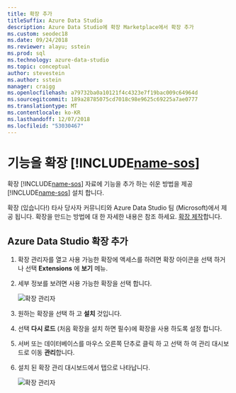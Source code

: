 ```yaml
---
title: 확장 추가
titleSuffix: Azure Data Studio
description: Azure Data Studio에 확장 Marketplace에서 확장 추가
ms.custom: seodec18
ms.date: 09/24/2018
ms.reviewer: alayu; sstein
ms.prod: sql
ms.technology: azure-data-studio
ms.topic: conceptual
author: stevestein
ms.author: sstein
manager: craigg
ms.openlocfilehash: a79732ba0a10121f4c4323e7f19bac009c64964d
ms.sourcegitcommit: 189a28785075cd7018c98e9625c69225a7ae0777
ms.translationtype: MT
ms.contentlocale: ko-KR
ms.lasthandoff: 12/07/2018
ms.locfileid: "53030467"
---
```

# <a name="extend-the-functionality-of-includename-sosincludesname-sos-shortmd"></a>기능을 확장 [!INCLUDE[name-sos](../includes/name-sos-short.md)]

확장 [!INCLUDE[name-sos](../includes/name-sos-short.md)] 자료에 기능을 추가 하는 쉬운 방법을 제공 [!INCLUDE[name-sos](../includes/name-sos-short.md)] 설치 합니다. 

확장 (있습니다!) 타사 당사자 커뮤니티와 Azure Data Studio 팀 (Microsoft)에서 제공 됩니다. 확장을 만드는 방법에 대 한 자세한 내용은 참조 하세요. [확장 제작](extension-authoring.md)합니다.


## <a name="add-azure-data-studio-extensions"></a>Azure Data Studio 확장 추가

1. 확장 관리자를 열고 사용 가능한 확장에 액세스를 하려면 확장 아이콘을 선택 하거나 선택 **Extensions** 에 **보기** 메뉴.
2. 세부 정보를 보려면 사용 가능한 확장을 선택 합니다.

   ![확장 관리자](media/extensions/extension-manager.png)

3. 원하는 확장을 선택 하 고 **설치** 것입니다.
4. 선택 **다시 로드** (처음 확장을 설치 하면 필수)에 확장을 사용 하도록 설정 합니다.
5. 서버 또는 데이터베이스를 마우스 오른쪽 단추로 클릭 하 고 선택 하 여 관리 대시보드로 이동 **관리**합니다.
6. 설치 된 확장 관리 대시보드에서 탭으로 나타납니다.

   ![확장 관리자](media/extensions/dashboard-extensions.png)




